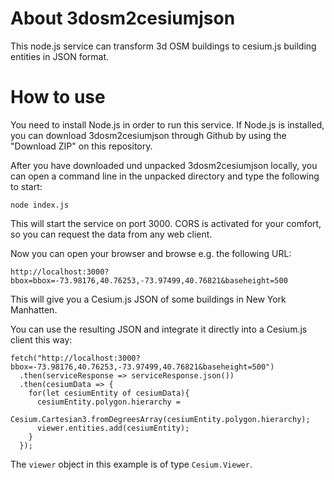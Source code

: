 # About 3dosm2cesiumjson
This node.js service can transform 3d OSM buildings to cesium.js building entities in JSON format.

# How to use
You need to install Node.js in order to run this service. If Node.js is installed, you can download 3dosm2cesiumjson through Github by using the "Download ZIP" on this repository.

After you have downloaded und unpacked 3dosm2cesiumjson locally, you can open a command line in the unpacked directory and type the following to start:

```console
node index.js
```
This will start the service on port 3000. CORS is activated for your comfort, so you can request the data from any web client.

Now you can open your browser and browse e.g. the following URL:

```console
http://localhost:3000?bbox=bbox=-73.98176,40.76253,-73.97499,40.76821&baseheight=500
```

This will give you a Cesium.js JSON of some buildings in New York Manhatten.

You can use the resulting JSON and integrate it directly into a Cesium.js client this way:

```console
fetch("http://localhost:3000?bbox=-73.98176,40.76253,-73.97499,40.76821&baseheight=500")
  .then(serviceResponse => serviceResponse.json())
  .then(cesiumData => {
    for(let cesiumEntity of cesiumData){
      cesiumEntity.polygon.hierarchy =
           Cesium.Cartesian3.fromDegreesArray(cesiumEntity.polygon.hierarchy);
      viewer.entities.add(cesiumEntity);
    }
  });
```
The `viewer` object in this example is of type `Cesium.Viewer`.
